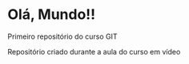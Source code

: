 # Olá, Mundo!!
 Primeiro repositório do curso GIT

 Repositório criado durante a aula do curso em vídeo
